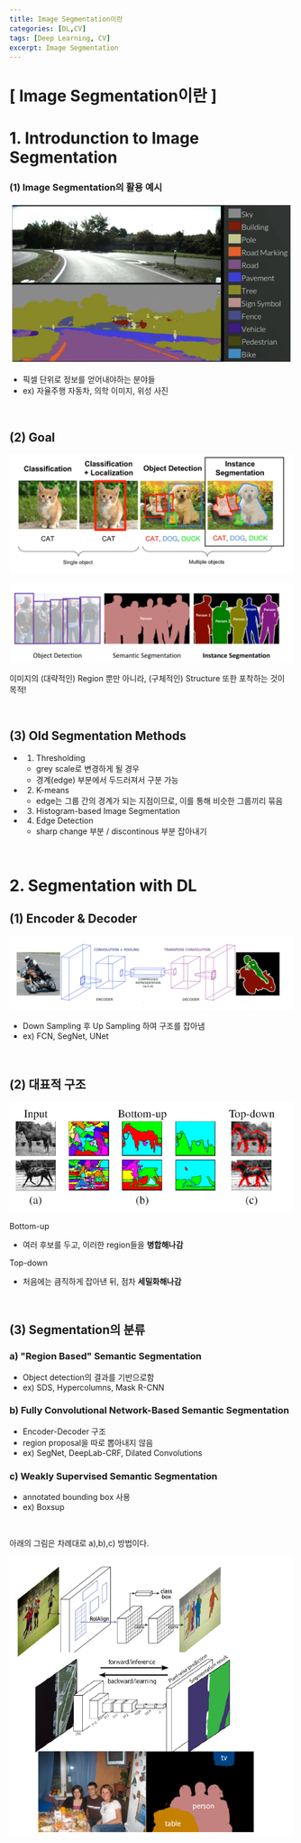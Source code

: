 ```yaml
---
title: Image Segmentation이란
categories: [DL,CV]
tags: [Deep Learning, CV]
excerpt: Image Segmentation
---
```


<script src="https://cdn.mathjax.org/mathjax/latest/MathJax.js?config=TeX-AMS-MML_HTMLorMML" type="text/javascript"></script>

# [ Image Segmentation이란 ]

# 1. Introdunction to Image Segmentation

### (1) Image Segmentation의 활용 예시

![figure2](/assets/img/cv/cv99.png)

- 픽셀 단위로 정보를 얻어내야하는 분야들
- ex) 자율주행 자동차, 의학 이미지, 위성 사진

<br>

## (2) Goal

![figure2](/assets/img/cv/cv100.png)

![figure2](/assets/img/cv/cv101.png)

이미지의 (대략적인) Region 뿐만 아니라, (구체적인) Structure 또한 포착하는 것이 목적!

<br>

## (3) Old Segmentation Methods

- 1) Thresholding
  - grey scale로 변경하게 될 경우
  - 경계(edge) 부분에서 두드러져서 구분 가능
- 2) K-means
  - edge는 그룹 간의 경계가 되는 지점이므로, 이를 통해 비슷한 그룹끼리 묶음
- 3) Histogram-based Image Segmentation
- 4) Edge Detection
  - sharp change 부분 / discontinous 부분 잡아내기

<br>

# 2. Segmentation with DL

## (1) Encoder & Decoder

![figure2](/assets/img/cv/cv102.png)

- Down Sampling 후 Up Sampling 하여 구조를 잡아냄
- ex) FCN, SegNet, UNet

<br>

## (2) 대표적 구조

![figure2](/assets/img/cv/cv103.png)

Bottom-up

- 여러 후보를 두고, 이러한 region들을 **병합해나감**

Top-down

- 처음에는 큼직하게 잡아낸 뒤, 점차 **세밀화해나감**

<br>

## (3) Segmentation의 분류

### a) "Region Based" Semantic Segmentation

- Object detection의 결과를 기반으로함
- ex) SDS, Hypercolumns, Mask R-CNN

### b) Fully Convolutional Network-Based Semantic Segmentation

- Encoder-Decoder 구조
- region proposal을 따로 뽑아내지 않음
- ex) SegNet, DeepLab-CRF, Dilated Convolutions

### c) Weakly Supervised Semantic Segmentation

- annotated bounding box 사용
- ex) Boxsup

<br>

아래의 그림은 차례대로 a),b),c) 방법이다.

![figure2](/assets/img/cv/cv104.png)